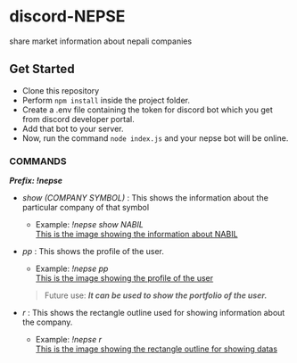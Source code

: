# discord-NEPSE
share market information about nepali companies

## Get Started
- Clone this repository
- Perform `npm install` inside the project folder.
- Create a .env file containing the token for discord bot which you get from discord developer portal.
- Add that bot to your server.
- Now, run the command `node index.js` and your nepse bot will be online.

### COMMANDS
  ***Prefix: _!nepse_***
  - *show (COMPANY SYMBOL)* : This shows the information about the particular company of that symbol
    - Example: *!nepse show NABIL* <br>
    [This is the image showing the information about NABIL](/images/showData.jpg)
    
  - *pp* : This shows the profile of the user.
    - Example: *!nepse pp* <br>
    [This is the image showing the profile of the user](/images/pp.jpg)
    > Future use: ***It can be used to show the _portfolio_ of the user.***
    
  - *r* : This shows the rectangle outline used for showing information about the company.
    - Example: *!nepse r* <br>
    [This is the image showing the rectangle outline for showing datas](/images/r.jpg)

